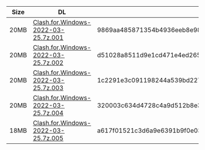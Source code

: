 |    Size   |     DL  | sha512sum |
|  ---  |  ---  |  ---  |
| 20MB | [Clash.for.Windows-2022-03-25.7z.001](https://cdn.jsdelivr.net/gh/appleians/cfw_m1@main/Clash.for.Windows-2022-03-25.7z.001) | 9869aa485871354b4936eeb8e9833afbf954fbbfef9106e3538b2df75cf2195f0ca03718ece06d2fbbbd172b2314a6beb0c254c9ef5dfcb44614e816d5bfeafa |
| 20MB | [Clash.for.Windows-2022-03-25.7z.002](https://cdn.jsdelivr.net/gh/appleians/cfw_m1@main/Clash.for.Windows-2022-03-25.7z.002) | d51028a8511d9e1cd471e4ed2653724c09c7a68952fe965ddfc12d665241f1788b873777476c83694222ed1f9f4fa0803024d82b59e5501de5c12b3d857d6543 |
| 20MB | [Clash.for.Windows-2022-03-25.7z.003](https://cdn.jsdelivr.net/gh/appleians/cfw_m1@main/Clash.for.Windows-2022-03-25.7z.003) | 1c2291e3c091198244a539bd2278610d1de18481a6972171b9849d003dae8c4d514d1483eb58ebad11f114cdb1b530469431904c7dfe0d67b3155edf975b2f54 |
| 20MB | [Clash.for.Windows-2022-03-25.7z.004](https://cdn.jsdelivr.net/gh/appleians/cfw_m1@main/Clash.for.Windows-2022-03-25.7z.004) | 320003c634d4728c4a9d512b8e367324e1d4610b7955e59ee13898caa3bf5753015d8bcbc9032f691cbeda1633031efb8ff6b107874d61c9abd0b212287cab58 |
| 18MB | [Clash.for.Windows-2022-03-25.7z.005](https://cdn.jsdelivr.net/gh/appleians/cfw_m1@main/Clash.for.Windows-2022-03-25.7z.005) | a617f01521c3d6a9e6391b9f0e0323a8f75fec4f7d487a0d68f0bbede51cd66afcd288372954256e3ab5d1b43839ca88be313c45214304be9d4462a4d00a7e6d |
